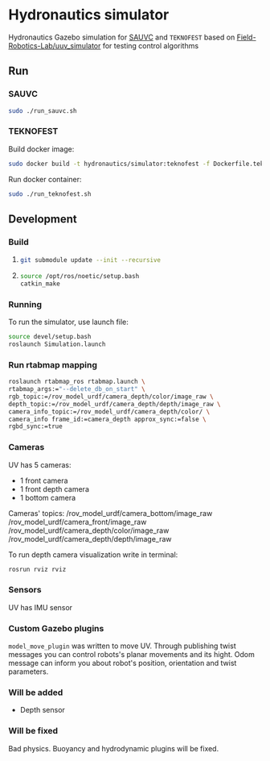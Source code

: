 # Hydronautics simulator
Hydronautics Gazebo simulation for [SAUVC](https://github.com/hidronautics/sauvc) and `TEKNOFEST` based on [Field-Robotics-Lab/uuv_simulator](https://github.com/Field-Robotics-Lab/uuv_simulator) for testing control algorithms

## Run

### SAUVC
```bash
sudo ./run_sauvc.sh
```

### TEKNOFEST

Build docker image:
```bash
sudo docker build -t hydronautics/simulator:teknofest -f Dockerfile.teknofest .
```

Run docker container:
```bash
sudo ./run_teknofest.sh
```

## Development

### Build
1. 	
    ```sh
    git submodule update --init --recursive
    ```
2.
    ```sh
    source /opt/ros/noetic/setup.bash
    catkin_make
    ```

### Running

To run the simulator, use launch file:
```sh
source devel/setup.bash
roslaunch Simulation.launch
```
### Run rtabmap mapping

```bash
roslaunch rtabmap_ros rtabmap.launch \
rtabmap_args:="--delete_db_on_start" \
rgb_topic:=/rov_model_urdf/camera_depth/color/image_raw \
depth_topic:=/rov_model_urdf/camera_depth/depth/image_raw \
camera_info_topic:=/rov_model_urdf/camera_depth/color/ \
camera_info frame_id:=camera_depth approx_sync:=false \
rgbd_sync:=true
```

### Cameras
UV has 5 cameras:

- 1 front camera 
- 1 front depth camera 
- 1 bottom camera

Cameras' topics:
	/rov_model_urdf/camera_bottom/image_raw
	/rov_model_urdf/camera_front/image_raw
	/rov_model_urdf/camera_depth/color/image_raw
	/rov_model_urdf/camera_depth/depth/image_raw

To run depth camera visualization write in terminal:

```sh
rosrun rviz rviz
```

### Sensors
UV has IMU sensor 

### Custom Gazebo plugins
`model_move_plugin` was written to move UV. Through publishing twist messages you can control robots's planar movements and its hight. Odom message can inform you about robot's position, orientation and twist parameters.

### Will be added
- Depth sensor

### Will be fixed
Bad physics. Buoyancy and hydrodynamic plugins will be fixed.


